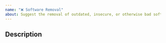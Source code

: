 ```yaml
---
name: "❌ Software Removal"
about: Suggest the removal of outdated, insecure, or otherwise bad software.
---
```


## Description

